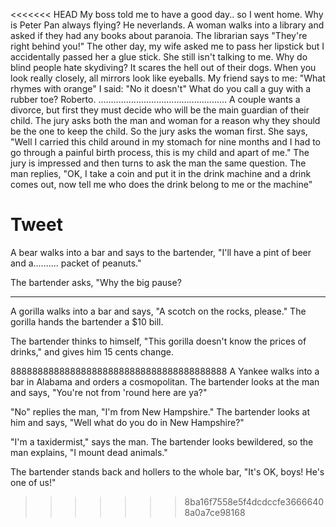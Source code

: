 <<<<<<< HEAD
My boss told me to have a good day.. so I went home.
Why is Peter Pan always flying? He neverlands.
A woman walks into a library and asked if they had any books about paranoia. The librarian says "They're right behind you!"
The other day, my wife asked me to pass her lipstick but I accidentally passed her a glue stick. She still isn't talking to me.
Why do blind people hate skydiving? It scares the hell out of their dogs.
When you look really closely, all mirrors look like eyeballs.
My friend says to me: "What rhymes with orange" I said: "No it doesn't"
What do you call a guy with a rubber toe? Roberto.
...................................................
A couple wants a divorce, but first they must decide who will be the main guardian of their child. The jury asks both the man and woman for a reason why they should be the one to keep the child. So the jury asks the woman first. She says, "Well I carried this child around in my stomach for nine months and I had to go through a painful birth process, this is my child and apart of me." The jury is impressed and then turns to ask the man the same question. The man replies, "OK, I take a coin and put it in the drink machine and a drink comes out, now tell me who does the drink belong to me or the machine"

Tweet 
=======
A bear walks into a bar and says to the bartender, "I'll have a pint of beer and a.......... packet of peanuts."

The bartender asks, "Why the big pause?
***********************************************
A gorilla walks into a bar and says, "A scotch on the rocks, please." The gorilla hands the bartender a $10 bill.

The bartender thinks to himself, "This gorilla doesn't know the prices of drinks," and gives him 15 cents change.



8888888888888888888888888888888888888888
A Yankee walks into a bar in Alabama and orders a cosmopolitan. The bartender looks at the man and says, "You're not from 'round here are ya?"

"No" replies the man, "I'm from New Hampshire." The bartender looks at him and says, "Well what do you do in New Hampshire?"

"I'm a taxidermist," says the man. The bartender looks bewildered, so the man explains, "I mount dead animals."

The bartender stands back and hollers to the whole bar, "It's OK, boys! He's one of us!"
>>>>>>> 8ba16f7558e5f4dcdccfe36666408a0a7ce98168
